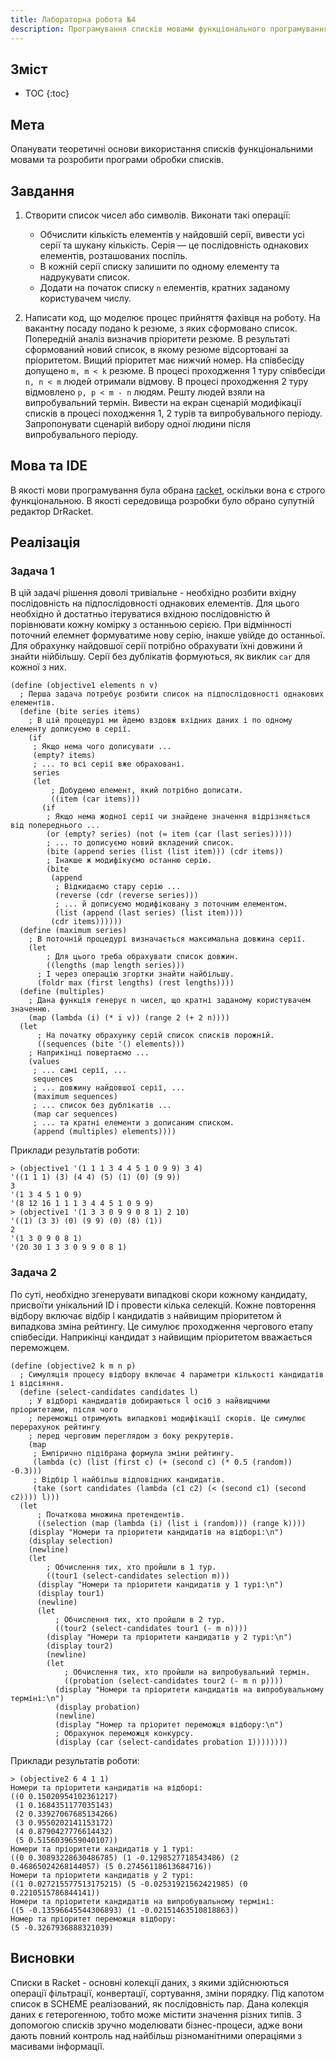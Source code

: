 ```yaml
---
title: Лабораторна робота №4
description: Програмування списків мовами функціонального програмування
---
```

## Зміст

* TOC
{:toc}

## Мета

Опанувати теоретичні основи використання списків функціональними мовами та розробити програми обробки списків.

## Завдання

1. Створити список чисел або символів. Виконати такі операції:

    - Обчислити кількість елементів у найдовшій серії, вивести усі серії та шукану кількість. Серія — це послідовність
        однакових елементів, розташованих поспіль.
    - В кожній серії списку залишити по одному елементу та надрукувати список.
    - Додати на початок списку `n` елементів, кратних заданому користувачем числу.

2. Написати код, що моделює процес прийняття фахівця на роботу. На вакантну посаду подано k резюме, з яких сформовано
    список. Попередній аналіз визначив пріоритети резюме. В результаті сформований новий список, в якому резюме
    відсортовані за пріоритетом. Вищий пріоритет має нижчий номер. На співбесіду допущено `m, m < k` резюме. В процесі
    проходження 1 туру співбесіди `n, n < m` людей отримали відмову. В процесі проходження 2 туру відмовлено
    `p, p < m - n` людям. Решту людей взяли на випробувальний термін. Вивести на екран сценарій модифікації списків в
    процесі походження 1, 2 турів та випробувального періоду. Запропонувати сценарій вибору одної людини після
    випробувального періоду.

## Мова та IDE

В якості мови програмування була обрана [racket](https://racket-lang.org/), оскільки вона є строго функціональною. В
якості середовища розробки було обрано супутній редактор DrRacket.

## Реалізація

### Задача 1

В цій задачі рішення доволі тривіальне - необхідно розбити вхідну послідовність на підпослідовності однакових
елементів. Для цього необхідно й достатньо ітеруватися вхідною послідовністю й порівнювати кожну комірку з
останньою серією. При відмінності поточний елемнет формуватиме нову серію, інакше увійде до останньої. Для
обрахунку найдовшої серії потрібно обрахувати їхні довжини й знайти нійбільшу. Серії без дублікатів формуються,
як виклик `car` для кожної з них.

```
(define (objective1 elements n v)
  ; Перша задача потребує розбити список на підпослідовності однакових елементів.
  (define (bite series items)
    ; В цій процедурі ми йдемо вздовж вхідних даних і по одному елементу дописуємо в серії.
    (if
     ; Якщо нема чого дописувати ...
     (empty? items)
     ; ... то всі серії вже обраховані.
     series
     (let
         ; Добудемо елемент, який потрібно дописати.
         ((item (car items)))
       (if
        ; Якщо нема жодної серії чи знайдене значення відрізняється від попереднього ...
        (or (empty? series) (not (= item (car (last series)))))
        ; ... то дописуємо новий вкладений список.
        (bite (append series (list (list item))) (cdr items))
        ; Інакше ж модифікуємо останню серію.
        (bite
         (append
          ; Відкидаємо стару серію ...
          (reverse (cdr (reverse series)))
          ; ... й дописуємо модифіковану з поточним елементом.
          (list (append (last series) (list item))))
         (cdr items))))))
  (define (maximum series)
    ; В поточній процедурі визначається максимальна довжина серії.
    (let
        ; Для цього треба обрахувати список довжин.
        ((lengths (map length series)))
      ; І через операцію згортки знайти найбільшу.
      (foldr max (first lengths) (rest lengths))))
  (define (multiples)
    ; Дана функція генерує n чисел, що кратні заданому користувачем значенню.
    (map (lambda (i) (* i v)) (range 2 (+ 2 n))))
  (let
      ; На початку обрахунку серій список списків порожній.
      ((sequences (bite '() elements)))
    ; Наприкінці повертаємо ...
    (values
     ; ... самі серії, ...
     sequences
     ; ... довжину найдовшої серії, ...
     (maximum sequences)
     ; ... список без дублікатів ...
     (map car sequences)
     ; ... та кратні елементи з дописаним списком.
     (append (multiples) elements))))
```

Приклади результатів роботи:

```
> (objective1 '(1 1 1 3 4 4 5 1 0 9 9) 3 4)
'((1 1 1) (3) (4 4) (5) (1) (0) (9 9))
3
'(1 3 4 5 1 0 9)
'(8 12 16 1 1 1 3 4 4 5 1 0 9 9)
> (objective1 '(1 3 3 0 9 9 0 8 1) 2 10)
'((1) (3 3) (0) (9 9) (0) (8) (1))
2
'(1 3 0 9 0 8 1)
'(20 30 1 3 3 0 9 9 0 8 1)
```

### Задача 2

По суті, необхідно згенерувати випадкові скори кожному кандидату, присвоїти унікальний ID і провести кілька
селекцій. Кожне повторення відбору включає відбір l кандидатів з найвищим пріоритетом й випадкова зміна рейтингу.
Це симулює проходження чергового етапу співбесіди. Наприкінці кандидат з найвищим пріоритетом вважається переможцем.

```
(define (objective2 k m n p)
  ; Симуляція процесу відбору включає 4 параметри кількості кандидатів і відсіяння.
  (define (select-candidates candidates l)
    ; У відборі кандидатів добираються l осіб з найвищчими пріоритетами, після чого 
    ; переможці отримують випадкові модифікації скорів. Це симулює перерахунок рейтингу
    ; перед черговим переглядом з боку рекрутерів.
    (map
     ; Емпірично підібрана формула зміни рейтингу.
     (lambda (c) (list (first c) (+ (second c) (* 0.5 (random)) -0.3)))
     ; Відбір l найбільш відповідних кандидатів.
     (take (sort candidates (lambda (c1 c2) (< (second c1) (second c2)))) l)))
  (let
      ; Початкова множина претендентів.
      ((selection (map (lambda (i) (list i (random))) (range k))))
    (display "Номери та пріоритети кандидатів на відборі:\n")
    (display selection)
    (newline)
    (let
        ; Обчислення тих, хто пройшли в 1 тур.
        ((tour1 (select-candidates selection m)))
      (display "Номери та пріоритети кандидатів у 1 турі:\n")
      (display tour1)
      (newline)
      (let
          ; Обчислення тих, хто пройшли в 2 тур.
          ((tour2 (select-candidates tour1 (- m n))))
        (display "Номери та пріоритети кандидатів у 2 турі:\n")
        (display tour2)
        (newline)
        (let
            ; Обчислення тих, хто пройшли на випробувальний термін.
            ((probation (select-candidates tour2 (- m n p))))
          (display "Номери та пріоритети кандидатів на випробувальному терміні:\n")
          (display probation)
          (newline)
          (display "Номер та пріоритет переможця відбору:\n")
          ; Обрахунок переможця конкурсу.
          (display (car (select-candidates probation 1))))))))
```

Приклади результатів роботи:

```
> (objective2 6 4 1 1)
Номери та пріоритети кандидатів на відборі:
((0 0.15020954102361217)
 (1 0.1684351177035143)
 (2 0.33927067685134266)
 (3 0.9550202141153172)
 (4 0.8790427776614432)
 (5 0.5156039659040107))
Номери та пріоритети кандидатів у 1 турі:
((0 0.30893228630486785) (1 -0.1298527718543486) (2 0.46865024268144057) (5 0.27456118613684716))
Номери та пріоритети кандидатів у 2 турі:
((1 0.027215577513175215) (5 -0.02531921562421985) (0 0.2210515786844141))
Номери та пріоритети кандидатів на випробувальному терміні:
((5 -0.13596645544306893) (1 -0.02151463510818863))
Номер та пріоритет переможця відбору:
(5 -0.3267936888321039)
```

## Висновки

Списки в Racket - основні колекції даних, з якими здійснюються операції фільтрації, конвертації, сортування, зміни
порядку. Під капотом список в SCHEME реалізований, як послідовність пар. Дана колекція даних є гетерогенною, тобто
може містити значення різних типів. З допомогою списків зручно моделювати бізнес-процеси, адже вони дають повний
контроль над найбільш різноманітними операціями з масивами інформації.
